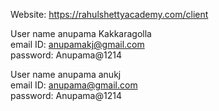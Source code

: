 Website: https://rahulshettyacademy.com/client

User name anupama Kakkaragolla  
email ID: anupamakj@gmail.com  
password: Anupama@1214  


User name anupama anukj  
email ID: anupama@gmail.com  
password: Anupama@1214  

